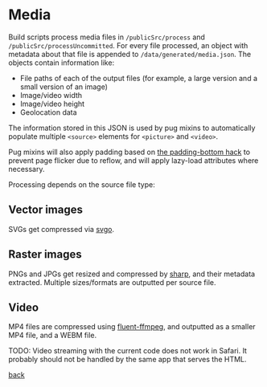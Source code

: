 # Media

Build scripts process media files in `/publicSrc/process` and
`/publicSrc/processUncommitted`. For every file processed, an object with
metadata about that file is appended to `/data/generated/media.json`. The
objects contain information like:

- File paths of each of the output files (for example, a large version and a small version of an image)
- Image/video width
- Image/video height
- Geolocation data

The information stored in this JSON is used by pug mixins to automatically populate multiple `<source>` elements for `<picture>` and `<video>`.

Pug mixins will also apply padding based on [the padding-bottom hack](http://andyshora.com/css-image-container-padding-hack.html) to prevent page flicker due to reflow, and will apply lazy-load attributes where necessary.

Processing depends on the source file type:

## Vector images

SVGs get compressed via [svgo](https://www.npmjs.com/package/svgo).


## Raster images

PNGs and JPGs get resized and compressed by [sharp](https://www.npmjs.com/package/sharp), and their metadata extracted. Multiple sizes/formats are outputted per source file.

## Video

MP4 files are compressed using [fluent-ffmpeg](https://www.npmjs.com/package/fluent-ffmpeg), and outputted as a smaller MP4 file, and a WEBM file.

TODO: Video streaming with the current code does not work in Safari. It probably should not be handled by the same app that serves the HTML.

[back](../README.md)
